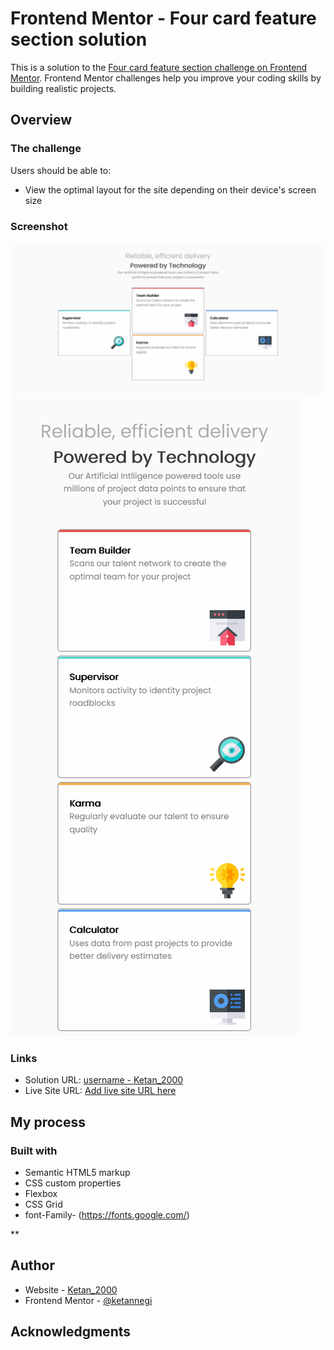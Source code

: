 # Frontend Mentor - Four card feature section solution

This is a solution to the [Four card feature section challenge on Frontend Mentor](https://www.frontendmentor.io/challenges/four-card-feature-section-weK1eFYK). Frontend Mentor challenges help you improve your coding skills by building realistic projects.

## Overview

### The challenge

Users should be able to:

- View the optimal layout for the site depending on their device's screen size

### Screenshot

![](/images/desktop-view.png)
![](/images/mobile-view.png)

### Links

- Solution URL: [username - Ketan_2000](https://your-solution-url.com)
- Live Site URL: [Add live site URL here](https://your-live-site-url.com)

## My process

### Built with

- Semantic HTML5 markup
- CSS custom properties
- Flexbox
- CSS Grid
- font-Family- (https://fonts.google.com/)



**

## Author

- Website - [Ketan_2000](https://ketannegi.github.io/frontend-mentor-project/)
- Frontend Mentor - [@ketannegi](https://www.frontendmentor.io/profile/ketannegi)

## Acknowledgments
